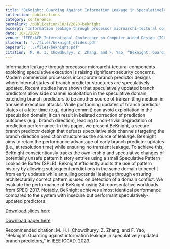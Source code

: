 ```yaml
---
title: "BeKnight: Guarding Against Information Leakage in Speculatively Updated Branch Predictors"
collection: publications
category: conference
permalink: /publication/10/1/2023-beknight
excerpt: 'Information leakage through processor microarchi-tectural components exploiting speculative execution is raising significant security concerns. Modern commercial processors incorporate branch predictor designs where internal states of branch predictor structures are speculatively updated. Recent studies have shown that speculatively updated branch predictors allow side channel exploitation in the speculative domain, extending branch predictors to be another source of transmitting medium in transient execution attacks. While postponing updates of branch predictor states at a later time (e.g., during commit) can avoid exploitation in the speculation domain, it can result in belated correction of prediction outcomes (e.g., branch direction), leading to non-trivial degradation of prediction performance. In this paper, we present BeKnight, a secure branch predictor design that defeats speculative side channels targeting the branch direction prediction structure as the source of leakage. BeKnight aims to retain the performance advantage of early branch predictor updates (i.e., at resolution time) while ensuring no transient leakage. To achieve this, BeKnight conscientiously tracks the own-ership and speculative changes of potentially unsafe pattern history entries using a small Speculative Pattern Lookaside Buffer (SPLB). BeKnight efficiently audits the use of pattern history by allowing subsequent predictions in the same domain to benefit from early updates while annulling potential leakage through ensuring architecturally correct pattern is used on detection of a domain conflict. We evaluate the performance of BeKnight using 24 representative workloads from SPEC-2017. Notably, BeKnight achieves almost identical performance compared to the system with insecure but performant speculatively-updated predictors.'
date: 10/1/2023
venue: 'IEEE/ACM International Conference on Computer Aided Design (ICCAD)'
slidesurl: '../files/beknight_slides.pdf'
paperurl: '../files/beknight.pdf'
citation: 'M. H. I. Chowdhuryy, Z. Zhang, and F. Yao, “Beknight: Guarding against information leakage in speculatively updated branch predictors,” in IEEE ICCAD, 2023.'
---
```

Information leakage through processor microarchi-tectural components exploiting speculative execution is raising significant security concerns. Modern commercial processors incorporate branch predictor designs where internal states of branch predictor structures are speculatively updated. Recent studies have shown that speculatively updated branch predictors allow side channel exploitation in the speculative domain, extending branch predictors to be another source of transmitting medium in transient execution attacks. While postponing updates of branch predictor states at a later time (e.g., during commit) can avoid exploitation in the speculation domain, it can result in belated correction of prediction outcomes (e.g., branch direction), leading to non-trivial degradation of prediction performance. In this paper, we present BeKnight, a secure branch predictor design that defeats speculative side channels targeting the branch direction prediction structure as the source of leakage. BeKnight aims to retain the performance advantage of early branch predictor updates (i.e., at resolution time) while ensuring no transient leakage. To achieve this, BeKnight conscientiously tracks the own-ership and speculative changes of potentially unsafe pattern history entries using a small Speculative Pattern Lookaside Buffer (SPLB). BeKnight efficiently audits the use of pattern history by allowing subsequent predictions in the same domain to benefit from early updates while annulling potential leakage through ensuring architecturally correct pattern is used on detection of a domain conflict. We evaluate the performance of BeKnight using 24 representative workloads from SPEC-2017. Notably, BeKnight achieves almost identical performance compared to the system with insecure but performant speculatively-updated predictors.

[Download slides here](../files/beknight_slides.pdf)

[Download paper here](../files/beknight.pdf)

Recommended citation: M. H. I. Chowdhuryy, Z. Zhang, and F. Yao, “Beknight: Guarding against information leakage in speculatively updated branch predictors,” in IEEE ICCAD, 2023.